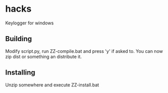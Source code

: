 # hacks
Keylogger for windows 

## Building
Modify script.py, run ZZ-compile.bat and press 'y' if asked to. You can now zip dist or something an distribute it.

## Installing
Unzip somewhere and execute ZZ-install.bat
